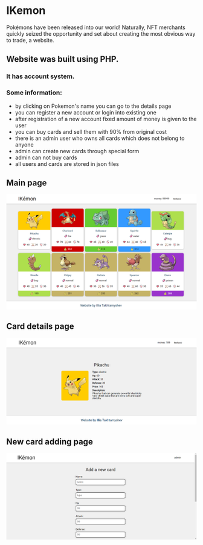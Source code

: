 # IKemon
Pokémons have been released into our world! Naturally, NFT merchants quickly seized the opportunity and set about creating the most obvious way to trade, a website.
## Website was built using PHP.
### It has account system.
### Some information:
* by clicking on Pokemon's name you can go to the details page
* you can register a new account or login into existing one
* after registration of a new account fixed amount of money is given to the user
* you can buy cards and sell them with 90% from original cost
* there is an admin user who owns all cards which does not belong to anyone
* admin can create new cards through special form
* admin can not buy cards
* all users and cards are stored in json files

## Main page
![website_screenshot](./img_readme/index_page_screenshot.png)
## Card details page
![website_screenshot](./img_readme/card_page_screenshot.png)
## New card adding page
![website_screenshot](./img_readme/newcard_page_screenshot.png)